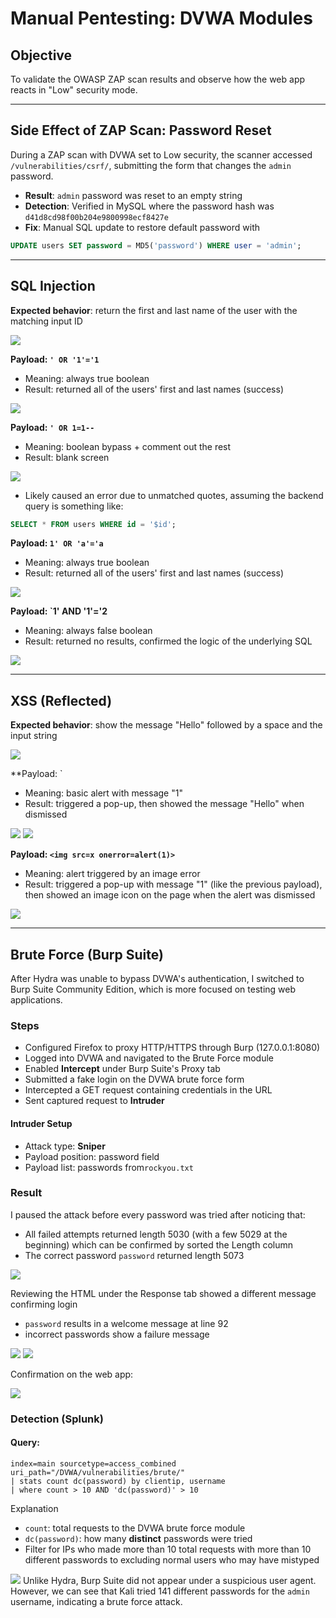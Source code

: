 # Manual Pentesting: DVWA Modules
## Objective
To validate the OWASP ZAP scan results and observe how the web app reacts in "Low" security mode.

---
## Side Effect of ZAP Scan: Password Reset
During a ZAP scan with DVWA set to Low security, the scanner accessed `/vulnerabilities/csrf/`, submitting the form that changes the `admin` password.

- **Result**: `admin` password was reset to an empty string
- **Detection**: Verified in MySQL where the password hash was `d41d8cd98f00b204e9800998ecf8427e`
- **Fix**: Manual SQL update to restore default password with 
```sql
UPDATE users SET password = MD5('password') WHERE user = 'admin';
```

___
## SQL Injection

**Expected behavior**: return the first and last name of the user with the matching input ID

![](screenshots/7_1.png)

**Payload: `' OR '1'='1`**
- Meaning: always true boolean
- Result: returned all of the users' first and last names (success)

![](screenshots/7_2.png)

**Payload: `' OR 1=1--`**
- Meaning: boolean bypass + comment out the rest
- Result: blank screen

![](screenshots/7_3.png)
- Likely caused an error due to unmatched quotes, assuming the backend query is something like:
```sql
SELECT * FROM users WHERE id = '$id';
```

**Payload: `1' OR 'a'='a`**
- Meaning: always true boolean
- Result: returned all of the users' first and last names (success)

![](screenshots/7_4.png)

**Payload: `1' AND '1'='2**
- Meaning: always false boolean
- Result: returned no results, confirmed the logic of the underlying SQL

![](screenshots/7_5.png)

___

## XSS (Reflected)

**Expected behavior**:  show the message "Hello" followed by a space and the input string

![](screenshots/7_6.png)

**Payload: `<script>alert(1)</script>
- Meaning: basic alert with message "1"
- Result: triggered a pop-up, then showed the message "Hello" when dismissed

![](screenshots/7_7.png)
![](screenshots/7_8.png)

**Payload: `<img src=x onerror=alert(1)>`**
- Meaning: alert triggered by an image error
- Result: triggered a pop-up with message "1" (like the previous payload), then showed an image icon on the page when the alert was dismissed

![](screenshots/7_9.png)

___
## Brute Force (Burp Suite)
After Hydra was unable to bypass DVWA's authentication, I switched to Burp Suite Community Edition, which is more focused on testing web applications.
### Steps
- Configured Firefox to proxy HTTP/HTTPS through Burp (127.0.0.1:8080)
- Logged into DVWA and navigated to the Brute Force module 
- Enabled **Intercept** under Burp Suite's Proxy tab
- Submitted a fake login on the DVWA brute force form
- Intercepted a GET request containing credentials in the URL
- Sent captured request to **Intruder**
#### Intruder Setup
- Attack type: **Sniper**
- Payload position: password field
- Payload list: passwords from`rockyou.txt`
### Result
I paused the attack before every password was tried after noticing that:
- All failed attempts returned length 5030 (with a few 5029 at the beginning) which can be confirmed by sorted the Length column
- The correct password `password` returned length 5073

![](screenshots/7_10.png)

Reviewing the HTML under the Response tab showed a different message confirming login
- `password` results in a welcome message at line 92
- incorrect passwords show a failure message 

![](screenshots/7_11.png)
![](screenshots/7_12.png)

Confirmation on the web app:

![](screenshots/7_13.png)
### Detection (Splunk)
#### Query:
```
index=main sourcetype=access_combined uri_path="/DVWA/vulnerabilities/brute/"
| stats count dc(password) by clientip, username
| where count > 10 AND 'dc(password)' > 10
```
Explanation
- `count`:  total requests to the DVWA brute force module
- `dc(password)`: how many **distinct** passwords were tried
- Filter for IPs who made more than 10 total requests with more than 10 different passwords to excluding normal users who may have mistyped

![](screenshots/7_14.png)
Unlike Hydra, Burp Suite did not appear under a suspicious user agent. However, we can see that Kali tried 141 different passwords for the `admin` username, indicating a brute force attack.
